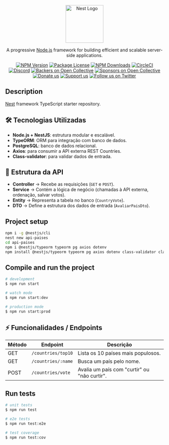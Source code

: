 <p align="center">
  <a href="http://nestjs.com/" target="blank"><img src="https://nestjs.com/img/logo-small.svg" width="120" alt="Nest Logo" /></a>
</p>

[circleci-image]: https://img.shields.io/circleci/build/github/nestjs/nest/master?token=abc123def456
[circleci-url]: https://circleci.com/gh/nestjs/nest

  <p align="center">A progressive <a href="http://nodejs.org" target="_blank">Node.js</a> framework for building efficient and scalable server-side applications.</p>
    <p align="center">
<a href="https://www.npmjs.com/~nestjscore" target="_blank"><img src="https://img.shields.io/npm/v/@nestjs/core.svg" alt="NPM Version" /></a>
<a href="https://www.npmjs.com/~nestjscore" target="_blank"><img src="https://img.shields.io/npm/l/@nestjs/core.svg" alt="Package License" /></a>
<a href="https://www.npmjs.com/~nestjscore" target="_blank"><img src="https://img.shields.io/npm/dm/@nestjs/common.svg" alt="NPM Downloads" /></a>
<a href="https://circleci.com/gh/nestjs/nest" target="_blank"><img src="https://img.shields.io/circleci/build/github/nestjs/nest/master" alt="CircleCI" /></a>
<a href="https://discord.gg/G7Qnnhy" target="_blank"><img src="https://img.shields.io/badge/discord-online-brightgreen.svg" alt="Discord"/></a>
<a href="https://opencollective.com/nest#backer" target="_blank"><img src="https://opencollective.com/nest/backers/badge.svg" alt="Backers on Open Collective" /></a>
<a href="https://opencollective.com/nest#sponsor" target="_blank"><img src="https://opencollective.com/nest/sponsors/badge.svg" alt="Sponsors on Open Collective" /></a>
  <a href="https://paypal.me/kamilmysliwiec" target="_blank"><img src="https://img.shields.io/badge/Donate-PayPal-ff3f59.svg" alt="Donate us"/></a>
    <a href="https://opencollective.com/nest#sponsor"  target="_blank"><img src="https://img.shields.io/badge/Support%20us-Open%20Collective-41B883.svg" alt="Support us"></a>
  <a href="https://twitter.com/nestframework" target="_blank"><img src="https://img.shields.io/twitter/follow/nestframework.svg?style=social&label=Follow" alt="Follow us on Twitter"></a>
</p>
  <!--[![Backers on Open Collective](https://opencollective.com/nest/backers/badge.svg)](https://opencollective.com/nest#backer)
  [![Sponsors on Open Collective](https://opencollective.com/nest/sponsors/badge.svg)](https://opencollective.com/nest#sponsor)-->

## Description

[Nest](https://github.com/nestjs/nest) framework TypeScript starter repository.

## 🛠️ Tecnologias Utilizadas

- **Node.js + NestJS**: estrutura modular e escalável.  
- **TypeORM**: ORM para integração com banco de dados.  
- **PostgreSQL**: banco de dados relacional.  
- **Axios**: para consumir a API externa REST Countries.  
- **Class-validator**: para validar dados de entrada.

## 📂 Estrutura da API

- **Controller** → Recebe as requisições (`GET` e `POST`).  
- **Service** → Contém a lógica de negócio (chamadas à API externa, ordenação, salvar votos).  
- **Entity** → Representa a tabela no banco (`CountryVote`).  
- **DTO** → Define a estrutura dos dados de entrada (`AvaliarPaisDto`).

## Project setup

```bash
npm i -g @nestjs/cli
nest new api-paises
cd api-paises
npm i @nestjs/typeorm typeorm pg axios dotenv
npm install @nestjs/typeorm typeorm pg axios dotenv class-validator class-transformer
```

## Compile and run the project

```bash
# development
$ npm run start

# watch mode
$ npm run start:dev

# production mode
$ npm run start:prod
```

## ⚡ Funcionalidades / Endpoints

| Método | Endpoint                     | Descrição                              |
|--------|-----------------------------|----------------------------------------|
| GET    | `/countries/top10`          | Lista os 10 países mais populosos.      |
| GET    | `/countries/:name`          | Busca um país pelo nome.               |
| POST   | `/countries/vote`           | Avalia um país com "curtir" ou "não curtir". |

## Run tests

```bash
# unit tests
$ npm run test

# e2e tests
$ npm run test:e2e

# test coverage
$ npm run test:cov
```

